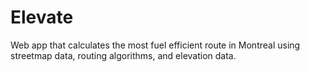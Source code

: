 # Elevate
Web app that calculates the most fuel efficient route in Montreal using streetmap data, routing algorithms, and elevation data.
